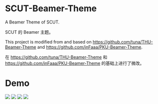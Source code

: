 # SCUT-Beamer-Theme

A Beamer Theme of SCUT.

SCUT 的 Beamer 主题。

This project is modified from and based on <https://github.com/tuna/THU-Beamer-Theme> and <https://github.com/inFaaa/PKU-Beamer-Theme>.

在 <https://github.com/tuna/THU-Beamer-Theme> 和 <https://github.com/inFaaa/PKU-Beamer-Theme> 的基础上进行了微改。

# Demo

<img src="demo/1.jpg" >
<img src="demo/2.jpg" >
<img src="demo/3.jpg" >
<img src="demo/4.jpg" >
